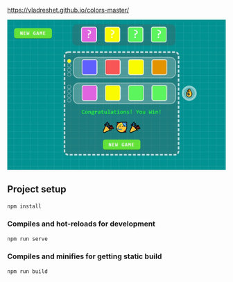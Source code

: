 https://vladreshet.github.io/colors-master/

![alt text](demo.jpg)

## Project setup
```
npm install
```

### Compiles and hot-reloads for development
```
npm run serve
```

### Compiles and minifies for getting static build
```
npm run build
```
